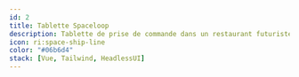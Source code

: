 ```yaml
---
id: 2
title: Tablette Spaceloop
description: Tablette de prise de commande dans un restaurant futuriste.
icon: ri:space-ship-line
color: "#06b6d4"
stack: [Vue, Tailwind, HeadlessUI]
---
```

